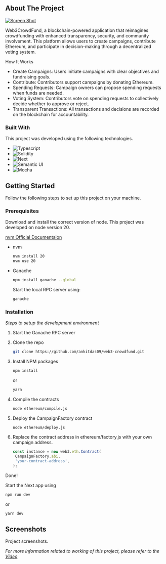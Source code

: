 
## About The Project

[![Screen Shot][product-screenshot]]()

Web3CrowdFund, a blockchain-powered application that reimagines crowdfunding with enhanced transparency, security, and community involvement. This platform allows users to create campaigns, contribute Ethereum, and participate in decision-making through a decentralized voting system.

How It Works
* Create Campaigns: Users initiate campaigns with clear objectives and fundraising goals.
* Contribute: Contributors support campaigns by donating Ethereum.
* Spending Requests: Campaign owners can propose spending requests when funds are needed.
* Voting System: Contributors vote on spending requests to collectively decide whether to approve or reject.
* Transparent Transactions: All transactions and decisions are recorded on the blockchain for accountability.


### Built With

This project was developed using the following technologies.

* ![Typescript][Typescript-url]
* ![Solidity][Solidity-url]
* ![Next][Next.js]
* ![Semantic UI][SemanticUI-url]
* ![Mocha][Mocha-url]


## Getting Started

Follow the following steps to set up this project on your machine.

### Prerequisites

Download and install the correct version of node. This project was developed on node version 20.

[nvm Official Documentaion](https://github.com/nvm-sh/nvm)

* nvm
  ```sh
  nvm install 20
  nvm use 20
  ```

* Ganache
    ```sh
    npm install ganache --global
    ```
    Start the local RPC server using:
    ```sh
    ganache
    ```


### Installation

_Steps to setup the development environment_

1. Start the Ganache RPC server
2. Clone the repo
   ```sh
   git clone https://github.com/ankitdas09/web3-crowdfund.git
   ```
3. Install NPM packages
   ```sh
   npm install
   ```
   or
   ```sh
   yarn
   ```
4. Compile the contracts

   ```sh
   node ethereum/compile.js
   ```
5. Deploy the CampaignFactory contract
   ```sh
   node ethereum/deploy.js
   ```

6. Replace the contract address in ethereum/factory.js with your own campaign address.

   ```js
   const instance = new web3.eth.Contract(
	CampaignFactory.abi,
	'your-contract-address',
   );
   ```
Done!

Start the Next app using
```sh
npm run dev
```
or
```sh
yarn dev
```

## Screenshots

Project screenshots.

_For more information related to working of this project, please refer to the [Video](https://example.com)_



[contributors-shield]: https://img.shields.io/github/contributors/othneildrew/Best-README-Template.svg?style=for-the-badge
[contributors-url]: https://github.com/othneildrew/Best-README-Template/graphs/contributors
[forks-shield]: https://img.shields.io/github/forks/othneildrew/Best-README-Template.svg?style=for-the-badge
[forks-url]: https://github.com/othneildrew/Best-README-Template/network/members
[stars-shield]: https://img.shields.io/github/stars/othneildrew/Best-README-Template.svg?style=for-the-badge
[stars-url]: https://github.com/othneildrew/Best-README-Template/stargazers
[issues-shield]: https://img.shields.io/github/issues/othneildrew/Best-README-Template.svg?style=for-the-badge
[issues-url]: https://github.com/othneildrew/Best-README-Template/issues
[license-shield]: https://img.shields.io/github/license/othneildrew/Best-README-Template.svg?style=for-the-badge
[license-url]: https://github.com/othneildrew/Best-README-Template/blob/master/LICENSE.txt
[linkedin-shield]: https://img.shields.io/badge/-LinkedIn-black.svg?style=for-the-badge&logo=linkedin&colorB=555
[linkedin-url]: https://linkedin.com/in/othneildrew
[product-screenshot]: images/screenshot.png
[Next.js]: https://img.shields.io/badge/next.js-000000?style=for-the-badge&logo=nextdotjs&logoColor=white
[Next-url]: https://nextjs.org/
[React.js]: https://img.shields.io/badge/React-20232A?style=for-the-badge&logo=react&logoColor=61DAFB
[React-url]: https://reactjs.org/
[Vue.js]: https://img.shields.io/badge/Vue.js-35495E?style=for-the-badge&logo=vuedotjs&logoColor=4FC08D
[Vue-url]: https://vuejs.org/
[Angular.io]: https://img.shields.io/badge/Angular-DD0031?style=for-the-badge&logo=angular&logoColor=white
[Angular-url]: https://angular.io/
[Svelte.dev]: https://img.shields.io/badge/Svelte-4A4A55?style=for-the-badge&logo=svelte&logoColor=FF3E00
[Svelte-url]: https://svelte.dev/
[Laravel.com]: https://img.shields.io/badge/Laravel-FF2D20?style=for-the-badge&logo=laravel&logoColor=white
[Laravel-url]: https://laravel.com
[Bootstrap.com]: https://img.shields.io/badge/Bootstrap-563D7C?style=for-the-badge&logo=bootstrap&logoColor=white
[Bootstrap-url]: https://getbootstrap.com
[JQuery.com]: https://img.shields.io/badge/jQuery-0769AD?style=for-the-badge&logo=jquery&logoColor=white
[JQuery-url]: https://jquery.com
[Solidity-url]:https://img.shields.io/badge/Solidity-grey?style=for-the-badge&logo=solidity
[Mocha-url]:https://img.shields.io/badge/Mocha-green?style=for-the-badge&logo=mocha
[Typescript-url]:https://img.shields.io/badge/typescript-black?style=for-the-badge&logo=typescript
[SemanticUI-url]:https://img.shields.io/badge/Semantic%20UI-black?style=for-the-badge&logo=semanticui
